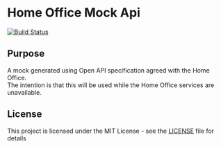 # Home Office Mock Api

[![Build Status](https://travis-ci.org/hmcts/spring-boot-template.svg?branch=master)](https://travis-ci.org/hmcts/spring-boot-template)

## Purpose

A mock generated using Open API specification agreed with the Home Office.  
The intention is that this will be used while the Home Office services are unavailable.

## License

This project is licensed under the MIT License - see the [LICENSE](LICENSE) file for details
